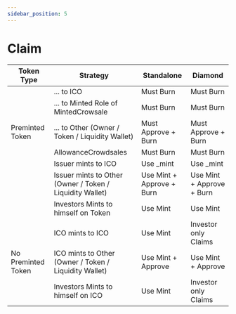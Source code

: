 ```yaml
---
sidebar_position: 5
---
```


# Claim



| Token Type           | Strategy                                                       | Standalone                   | Diamond                   |
|----------------------|----------------------------------------------------------------|------------------------------|---------------------------|
|                      | ... to ICO                                                     | Must Burn                    | Must Burn                 |
|                      | ... to Minted Role of MintedCrowsale                           | Must Burn                    | Must Burn                 |
| Preminted Token      | ... to Other (Owner / Token / Liquidity Wallet)                | Must Approve + Burn          | Must Approve + Burn       |
|                      | AllowanceCrowdsales                                            | Must Burn                    | Must Burn                 |
|                      | Issuer mints to ICO                                            | Use _mint                    | Use _mint                 |
|                      | Issuer mints to Other (Owner / Token / Liquidity Wallet)       | Use Mint + Approve + Burn    | Use Mint + Approve + Burn |
|                      | Investors Mints to himself on Token                            | Use Mint                     | Use Mint                  |
|                      | ICO mints to ICO                                               | Use Mint                     | Investor only Claims      |
| No Preminted Token   | ICO mints to Other (Owner / Token / Liquidity Wallet)          | Use Mint + Approve           | Use Mint + Approve        |
|                      | Investors Mints to himself on ICO                              | Use Mint                     | Investor only Claims      |

